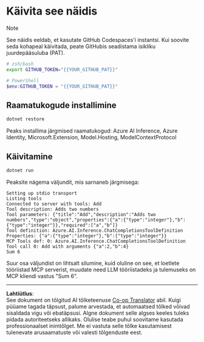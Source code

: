 <!--
CO_OP_TRANSLATOR_METADATA:
{
  "original_hash": "c40c54fa74ded9c223bc0ebfc8a2de7c",
  "translation_date": "2025-10-11T11:36:40+00:00",
  "source_file": "03-GettingStarted/03-llm-client/solution/dotnet/README.md",
  "language_code": "et"
}
-->
# Käivita see näidis

> [!NOTE]
> See näidis eeldab, et kasutate GitHub Codespaces'i instantsi. Kui soovite seda kohapeal käivitada, peate GitHubis seadistama isikliku juurdepääsuluba (PAT).
>
> ```bash
> # zsh/bash
> export GITHUB_TOKEN="{{YOUR_GITHUB_PAT}}"
> ```
>
> ```powershell
> # PowerShell
> $env:GITHUB_TOKEN = "{{YOUR_GITHUB_PAT}}"
> ```

## Raamatukogude installimine

```sh
dotnet restore
```

Peaks installima järgmised raamatukogud: Azure AI Inference, Azure Identity, Microsoft.Extension, Model.Hosting, ModelContextProtocol 

## Käivitamine

```sh 
dotnet run
```

Peaksite nägema väljundit, mis sarnaneb järgmisega:

```text
Setting up stdio transport
Listing tools
Connected to server with tools: Add
Tool description: Adds two numbers
Tool parameters: {"title":"Add","description":"Adds two numbers","type":"object","properties":{"a":{"type":"integer"},"b":{"type":"integer"}},"required":["a","b"]}
Tool definition: Azure.AI.Inference.ChatCompletionsToolDefinition
Properties: {"a":{"type":"integer"},"b":{"type":"integer"}}
MCP Tools def: 0: Azure.AI.Inference.ChatCompletionsToolDefinition
Tool call 0: Add with arguments {"a":2,"b":4}
Sum 6
```

Suur osa väljundist on lihtsalt silumine, kuid oluline on see, et loetlete tööriistad MCP serverist, muudate need LLM tööriistadeks ja tulemuseks on MCP kliendi vastus "Sum 6".

---

**Lahtiütlus**:  
See dokument on tõlgitud AI tõlketeenuse [Co-op Translator](https://github.com/Azure/co-op-translator) abil. Kuigi püüame tagada täpsust, palume arvestada, et automaatsed tõlked võivad sisaldada vigu või ebatäpsusi. Algne dokument selle algses keeles tuleks pidada autoriteetseks allikaks. Olulise teabe puhul soovitame kasutada professionaalset inimtõlget. Me ei vastuta selle tõlke kasutamisest tulenevate arusaamatuste või valesti tõlgenduste eest.